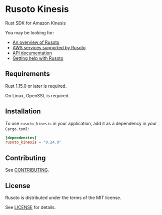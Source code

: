 
# Rusoto Kinesis
Rust SDK for Amazon Kinesis

You may be looking for:

* [An overview of Rusoto][rusoto-overview]
* [AWS services supported by Rusoto][supported-aws-services]
* [API documentation][api-documentation]
* [Getting help with Rusoto][rusoto-help]

## Requirements

Rust 1.15.0 or later is required.

On Linux, OpenSSL is required.

## Installation

To use `rusoto_kinesis` in your application, add it as a dependency in your `Cargo.toml`:

```toml
[dependencies]
rusoto_kinesis = "0.24.0"
```

## Contributing

See [CONTRIBUTING][contributing].

## License

Rusoto is distributed under the terms of the MIT license.

See [LICENSE][license] for details.

[api-documentation]: https://rusoto.github.io/rusoto/rusoto/ "API documentation"
[license]: https://github.com/rusoto/rusoto/blob/master/LICENSE "MIT License"
[contributing]: https://github.com/rusoto/rusoto/blob/master/CONTRIBUTING.md "Contributing Guide"
[rusoto-help]: https://www.rusoto.org/help.html "Getting help with Rusoto"
[rusoto-overview]: https://www.rusoto.org/ "Rusoto overview"
[supported-aws-services]: https://www.rusoto.org/supported-aws-services.html "List of AWS services supported by Rusoto"
        